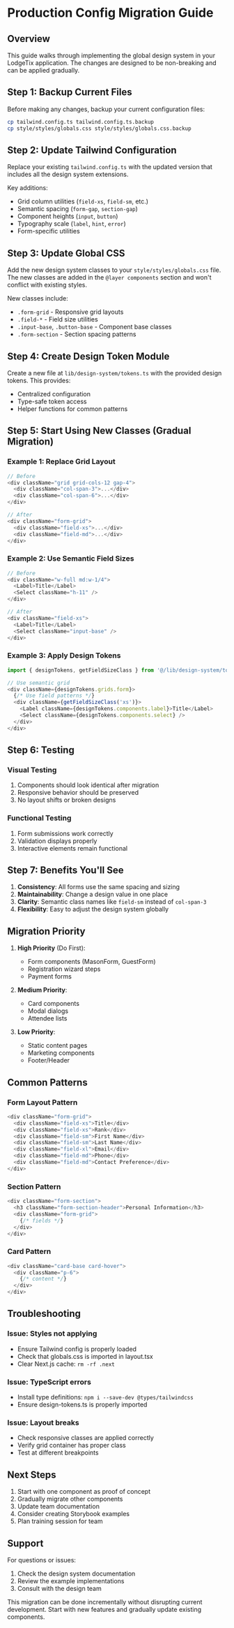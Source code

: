 # Production Config Migration Guide

## Overview
This guide walks through implementing the global design system in your LodgeTix application. The changes are designed to be non-breaking and can be applied gradually.

## Step 1: Backup Current Files
Before making any changes, backup your current configuration files:
```bash
cp tailwind.config.ts tailwind.config.ts.backup
cp style/styles/globals.css style/styles/globals.css.backup
```

## Step 2: Update Tailwind Configuration
Replace your existing `tailwind.config.ts` with the updated version that includes all the design system extensions.

Key additions:
- Grid column utilities (`field-xs`, `field-sm`, etc.)
- Semantic spacing (`form-gap`, `section-gap`)
- Component heights (`input`, `button`)
- Typography scale (`label`, `hint`, `error`)
- Form-specific utilities

## Step 3: Update Global CSS
Add the new design system classes to your `style/styles/globals.css` file. The new classes are added in the `@layer components` section and won't conflict with existing styles.

New classes include:
- `.form-grid` - Responsive grid layouts
- `.field-*` - Field size utilities
- `.input-base`, `.button-base` - Component base classes
- `.form-section` - Section spacing patterns

## Step 4: Create Design Token Module
Create a new file at `lib/design-system/tokens.ts` with the provided design tokens. This provides:
- Centralized configuration
- Type-safe token access
- Helper functions for common patterns

## Step 5: Start Using New Classes (Gradual Migration)

### Example 1: Replace Grid Layout
```typescript
// Before
<div className="grid grid-cols-12 gap-4">
  <div className="col-span-3">...</div>
  <div className="col-span-6">...</div>
</div>

// After  
<div className="form-grid">
  <div className="field-xs">...</div>
  <div className="field-md">...</div>
</div>
```

### Example 2: Use Semantic Field Sizes
```typescript
// Before
<div className="w-full md:w-1/4">
  <Label>Title</Label>
  <Select className="h-11" />
</div>

// After
<div className="field-xs">
  <Label>Title</Label>
  <Select className="input-base" />
</div>
```

### Example 3: Apply Design Tokens
```typescript
import { designTokens, getFieldSizeClass } from '@/lib/design-system/tokens'

// Use semantic grid
<div className={designTokens.grids.form}>
  {/* Use field patterns */}
  <div className={getFieldSizeClass('xs')}>
    <Label className={designTokens.components.label}>Title</Label>
    <Select className={designTokens.components.select} />
  </div>
</div>
```

## Step 6: Testing

### Visual Testing
1. Components should look identical after migration
2. Responsive behavior should be preserved
3. No layout shifts or broken designs

### Functional Testing
1. Form submissions work correctly
2. Validation displays properly
3. Interactive elements remain functional

## Step 7: Benefits You'll See

1. **Consistency**: All forms use the same spacing and sizing
2. **Maintainability**: Change a design value in one place
3. **Clarity**: Semantic class names like `field-sm` instead of `col-span-3`
4. **Flexibility**: Easy to adjust the design system globally

## Migration Priority

1. **High Priority** (Do First):
   - Form components (MasonForm, GuestForm)
   - Registration wizard steps
   - Payment forms

2. **Medium Priority**:
   - Card components
   - Modal dialogs
   - Attendee lists

3. **Low Priority**:
   - Static content pages
   - Marketing components
   - Footer/Header

## Common Patterns

### Form Layout Pattern
```typescript
<div className="form-grid">
  <div className="field-xs">Title</div>
  <div className="field-xs">Rank</div>
  <div className="field-sm">First Name</div>
  <div className="field-sm">Last Name</div>
  <div className="field-xl">Email</div>
  <div className="field-md">Phone</div>
  <div className="field-md">Contact Preference</div>
</div>
```

### Section Pattern
```typescript
<div className="form-section">
  <h3 className="form-section-header">Personal Information</h3>
  <div className="form-grid">
    {/* fields */}
  </div>
</div>
```

### Card Pattern
```typescript
<div className="card-base card-hover">
  <div className="p-6">
    {/* content */}
  </div>
</div>
```

## Troubleshooting

### Issue: Styles not applying
- Ensure Tailwind config is properly loaded
- Check that globals.css is imported in layout.tsx
- Clear Next.js cache: `rm -rf .next`

### Issue: TypeScript errors
- Install type definitions: `npm i --save-dev @types/tailwindcss`
- Ensure design-tokens.ts is properly imported

### Issue: Layout breaks
- Check responsive classes are applied correctly
- Verify grid container has proper class
- Test at different breakpoints

## Next Steps

1. Start with one component as proof of concept
2. Gradually migrate other components
3. Update team documentation
4. Consider creating Storybook examples
5. Plan training session for team

## Support

For questions or issues:
1. Check the design system documentation
2. Review the example implementations
3. Consult with the design team

This migration can be done incrementally without disrupting current development. Start with new features and gradually update existing components.